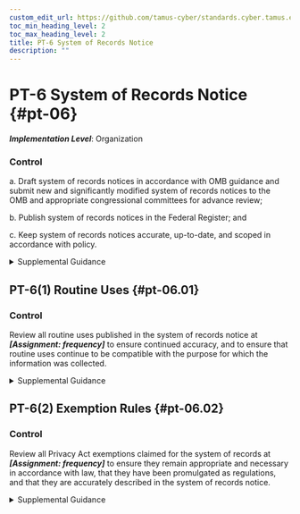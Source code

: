 ```yaml
---
custom_edit_url: https://github.com/tamus-cyber/standards.cyber.tamus.edu/tree/main/static/content/tamus.edu/TAMUS_profile.xml
toc_min_heading_level: 2
toc_max_heading_level: 2
title: PT-6 System of Records Notice
description: ""
---
```


# PT-6 System of Records Notice {#pt-06}

_**Implementation Level**_: Organization

### Control

a. Draft system of records notices in accordance with OMB guidance and submit new and significantly modified system of records notices to the OMB and appropriate congressional committees for advance review;

b. Publish system of records notices in the Federal Register; and

c. Keep system of records notices accurate, up-to-date, and scoped in accordance with policy.

<details>
  <summary>Supplemental Guidance</summary>

a. Draft system of records notices in accordance with OMB guidance and submit new and significantly modified system of records notices to the OMB and appropriate congressional committees for advance review;

b. Publish system of records notices in the Federal Register; and

c. Keep system of records notices accurate, up-to-date, and scoped in accordance with policy.

</details>

## PT-6(1) Routine Uses {#pt-06.01}

### Control

Review all routine uses published in the system of records notice at _**[Assignment: frequency]**_ to ensure continued accuracy, and to ensure that routine uses continue to be compatible with the purpose for which the information was collected.

<details>
  <summary>Supplemental Guidance</summary>

Review all routine uses published in the system of records notice at _**[Assignment: frequency]**_ to ensure continued accuracy, and to ensure that routine uses continue to be compatible with the purpose for which the information was collected.

</details>

## PT-6(2) Exemption Rules {#pt-06.02}

### Control

Review all Privacy Act exemptions claimed for the system of records at _**[Assignment: frequency]**_ to ensure they remain appropriate and necessary in accordance with law, that they have been promulgated as regulations, and that they are accurately described in the system of records notice.

<details>
  <summary>Supplemental Guidance</summary>

Review all Privacy Act exemptions claimed for the system of records at _**[Assignment: frequency]**_ to ensure they remain appropriate and necessary in accordance with law, that they have been promulgated as regulations, and that they are accurately described in the system of records notice.

</details>

